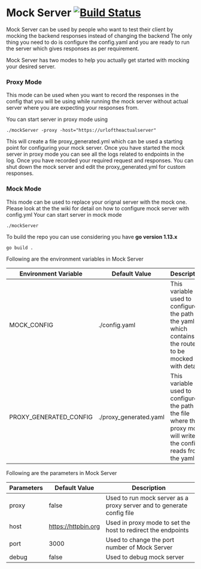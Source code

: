 # Mock Server [![Build Status](https://travis-ci.com/samtholiya/mockServer.svg?branch=master)](https://travis-ci.com/samtholiya/mockServer)

Mock Server can be used by people who want to test their client by mocking the backend responses instead of changing the backend
The only thing you need to do is configure the config.yaml and you are ready to run the server which gives responses as per requirement.

Mock Server has two modes to help you actually get started with mocking your desired server.

### Proxy Mode
This mode can be used when you want to record the responses in the config that you will be using while running the mock server without actual server where you are expecting your responses from.

You can start server in proxy mode using
```
./mockServer -proxy -host="https://urloftheactualserver"
```
This will create a file proxy_generated.yml which can be used a starting point for configuring your mock server.
Once you have started the mock server in proxy mode you can see all the logs related to endpoints in the log. Once you have recorded your required request and responses. You can shut down the mock server and edit the proxy_generated.yml for custom responses.

### Mock Mode
This mode can be used to replace your orignal server with the mock one.
Please look at the the wiki for detail on how to configure mock server with config.yml
Your can start server in mock mode
```
./mockServer
```

To build the repo you can use considering you have **go version 1.13.x**

```
go build .
```

Following are the environment variables in Mock Server <br/>

|Environment Variable|Default Value|Description|
| --- | --- | --- |
|MOCK_CONFIG|./config.yaml   |  This variable is used to configure the path of the yaml which contains the routes to be mocked with details |
|PROXY_GENERATED_CONFIG  | ./proxy_generated.yaml | This variable is used to configure the path of the file where the proxy mode will write the config it reads from the yaml. |

Following are the parameters in Mock Server <br/>

|Parameters |Default Value |Description |
| --- | --- | --- |
| proxy | false | Used to run mock server as a proxy server and to generate config file |
| host  | https://httpbin.org | Used in proxy mode to set the host to redirect the endpoints |
| port  | 3000 | Used to change the port number of Mock Server|
| debug | false | Used to debug mock server |
